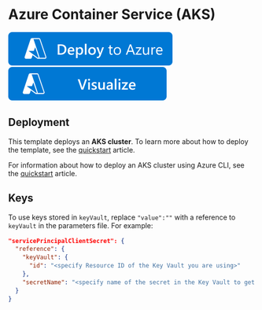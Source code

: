 # Azure Container Service (AKS)

[![Deploy To Azure](https://raw.githubusercontent.com/Azure/azure-quickstart-templates/master/1-CONTRIBUTION-GUIDE/images/deploytoazure.svg?sanitize=true)](https://portal.azure.com/#create/Microsoft.Template/uri/https%3A%2F%2Fraw.githubusercontent.com%2FPrezSeah%2Fgalleryres%2Fmain%2Fresource-template-automation%2Fmicrosoft.kubernetes%2Faks%2Fazuredeploy.json)
[![Visualize](https://raw.githubusercontent.com/Azure/azure-quickstart-templates/master/1-CONTRIBUTION-GUIDE/images/visualizebutton.svg?sanitize=true)](http://armviz.io/#/?load=https%3A%2F%2Fraw.githubusercontent.com%2FPrezSeah%2Fgalleryres%2Fmain%2Fresource-template-automation%2Fmicrosoft.kubernetes%2Faks%2Fazuredeploy.json)

## Deployment

This template deploys an **AKS cluster**. To learn more about how to deploy the template, see the [quickstart](https://docs.microsoft.com/azure/aks/kubernetes-walkthrough-rm-template) article.

For information about how to deploy an AKS cluster using Azure CLI, see the [quickstart](https://docs.microsoft.com/azure/aks/kubernetes-walkthrough) article.

## Keys

To use keys stored in `keyVault`, replace `"value":""` with a reference to `keyVault` in the parameters file. For example:

```json
"servicePrincipalClientSecret": {
  "reference": {
    "keyVault": {
      "id": "<specify Resource ID of the Key Vault you are using>"
    },
    "secretName": "<specify name of the secret in the Key Vault to get the service principal password from>"
  }
}
```

